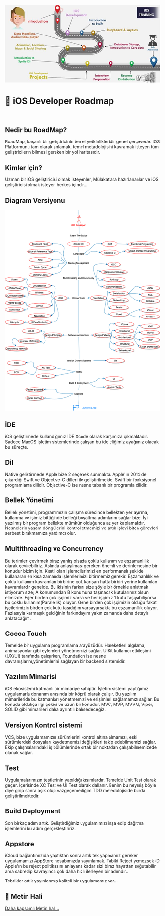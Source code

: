 ![Header image](images.png)
# 🚀 iOS Developer Roadmap 
 
## Nedir bu RoadMap?
RoadMap, başarılı bir geliştiricinin temel yetkinlikleridir genel çerçevede. iOS Platformunu tam olarak anlamak, temel metadolojisini kavramak isteyen tüm geliştricilerin bilmesi gereken bir yol haritasıdır. 

## Kimler İçin?
Uzman bir iOS geliştiricisi olmak isteyenler,
Mülakatlara hazırlananlar ve
iOS geliştiricisi olmak isteyen herkes içindir…

## Diagram Versiyonu 

![Header image](RoadMap/RoadMapDiagram.png)

## İDE
iOS geliştirmede kullandığımız İDE Xcode olarak karşımıza çıkmaktadır. Sadece MacOS işletim sistemlerinde çalışan bu ide eliğimiz ayağımız olacak bu süreçte. 

## Dil
Native geliştirmede Apple bize 2 seçenek sunmakta. Apple'ın 2014 de çıkardığı Swift ve Objective-C dilleri ile geliştirilmekte. Swift bir fonksiyonel programlama dilidir. Objective-C ise nesne tabanlı bir programla dilidir.

## Bellek Yönetimi
Bellek yönetimi, programımızın çalışma sürecince bellekten yer ayırma, kullanma ve işimiz bittiğinde belleği boşaltma adımlarını sağlar bize. İyi yazılmış bir program bellekte mümkün olduğunca az yer kaplamalıdır. Nesnelerin yaşam döngülerini kontrol etmemizi ve artık işlevi biten görevleri serbest bırakmamıza yardımcı olur. 

## Multithreading ve Concurrency
Bu terimleri çevirmek biraz yanlış olsada çoklu kullanım ve eşzamanlılık olarak çevirebiliriz. Aslında anlaşılması gereken önemli ve derinlemesine bir konudur bizim için. Kısıtlı olan işlemcilerimizi en performanslı şekilde kullanaran en kısa zamanda işlemlerimizi bitirmemiz gerekir. Eşzamanlılık ve çoklu kullanım kavramları birbirine çok karışan hatta birbiri yerine kullanılan kavramlardır genelde. Bu ikisinin farkını size şöyle bir örnekle anlatmak istiyorum size;
A konumundan B konumuna taşınacak kutularımız olsun elimizde. Eğer birden çok işçimiz varsa ve her işçimiz 1 kutu taşıyabiliyorsa bu çoklu kullanım(Paralellik) oluyor. Gene birden çok işçimizin olduğu fakat işçilerimizin birden çok kutu taşıdığını varsayarsakta bu eşzamanlılık oluyor. 
Fazlasıyla karmaşık geldiğinin farkındayım yakın zamanda daha detaylı anlatacağım.  

## Cocoa Touch
Temelde bir uygulama programlama arayüzüdür. Hareketleri algılama, animasyonlar gibi eylemleri yönetmemizi sağlar. UIKit kullanıcı etkileşimi (UX/UI) tarafında çalışırken, Foundation ise nesne davranışlarını,yönetimlerini sağlayan bir backend sistemidir. 

## Yazılım Mimarisi
iOS ekosistemi katmanlı bir mimariye sahiptir. İşletim sistemi yaptığımız uygulamarla donanım arasında bir köprü olarak çalışır. Bu yazılım mimarileride bu katmanları yönetmemizi ve erişimleri sağlamamızı sağlar. Bu konuda oldukça ilgi çekici ve uzun bir konudur. MVC, MVP, MVVM, Viper, SOLID gibi mimarileri daha ayrıntılı  bahsedeceğiz. 

## Versiyon Kontrol sistemi 
VCS, bize uygulamamızın sürümlerini kontrol altına almamızı, eski sürümlerdeki dosyaları kaydetmemizi değişikleri takip edebilmemizi sağlar. Ekip çalışmalarındaki iş bölümlerinde ortak bir noktadan çalışabilmemizede olanak sağlar. 

## Test
Uygulamalarımızın testlerinin yapıldığı kısımlardır. Temelde Unit Test olarak geçer. İçerisinde XC Test ve UI Test olarak dallanır. Benim bu neymiş böyle diye girip sonra aşık olup vazgeçemediğim TDD metedolojiside burda geliştirilmektedir.

## Build Deployment
Son birkaç adım artık. Geliştirdiğimiz uygulamımızı inşa edip dağıtma işlemlerini bu adım gerçekleştiririz. 

## Appstore
iCloud bağlantımızıda yaptıktan sonra artık tek yapmamız gereken uygulamamızı AppStore hesabımızda yayınlamak. Tabiki Reject yemezsek :D Apple'ın bu reject politikasını anlayana kadar sizi biraz hayattan soğutabilir ama sabredip kavrayınca çok daha hızlı ilerleyen bir adımdır..

Tebrikler artık yayınlanmış kaliteli bir uygulamamız var...

## 📝 Metin Hali
[Daha kapsamlı Metin hali...](RoadMap/RoadMap.md)


